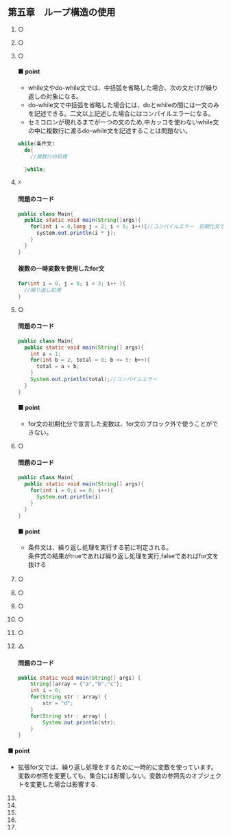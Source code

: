 ## 第五章　ループ構造の使用
1. ○  
2. ○  
3. ○  
    #### ■ point 
    - while文やdo-while文では、中括弧を省略した場合、次の文だけが繰り返しの対象になる。  
    - do-while文で中括弧を省略した場合には、doとwhileの間には一文のみを記述できる。二文以上記述した場合にはコンパイルエラーになる。  
    - セミコロンが現れるまでが一つの文のため,中カッコを使わないwhile文の中に複数行に渡るdo-while文を記述することは問題ない。  
    ``` java
    while(条件文)
      do{
        //複数行の処理
        
      }while;
    ```
4. ☓  
    #### 問題のコード   
    ```java
    public class Main{
      public static void main(String[]args){
        for(int i = 0,long j = 2; i < 5; i++){//コンパイルエラー　初期化文で複数の変数を宣言する場合、変数は同じ型でなければならない
          system.out.println(i * j);
        }
      }
    }
    
    ```
    #### 複数の一時変数を使用したfor文
    ``` java
    for(int i = 0, j = 0; i < 3; i++ ){
      //繰り返し処理
    }
    ````
5.  ○  
    #### 問題のコード
    ``` java
    public class Main{
      public static void main(String[] args){
        int a = 1;
        for(int b = 2, total = 0; b <= 5; b++){
          total = a + b;
        }
        System.out.println(total);//コンパイルエラー
      }
    }
    ```
    #### ■ point
    - for文の初期化分で宣言した変数は、for文のブロック外で使うことができない。
    
6. ○
    #### 問題のコード
    ``` java
    public class Main{
      public static void main(String[] args){
        for(int i = 0;i == 0; i++){
          System.out.println(i)
        }
      }
    }
    ```
     #### ■ point
     - 条件文は、繰り返し処理を実行する前に判定される。  
     条件式の結果がtrueであれば繰り返し処理を実行,falseであればfor文を抜ける  
7. ○　　
8. ○  
9. ○  
10. ○  
11. ○  
12. △  
     #### 問題のコード
    ```java
    public static void main(String[] args) {
		String[]array = {"a","b","c"};
		int i = 0;
		for(String str : array) {
			str = "d";
		}
		for(String str : array) {
			System.out.println(str);
		}
	}
    ```
    
  #### ■ point  
  - 拡張for文では、繰り返し処理をするために一時的に変数を使っています。  
  変数の参照を変更しても、集合には影響しない。変数の参照先のオブジェクトを変更した場合は影響する.

13.
14.
15.
16.
17.